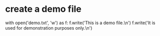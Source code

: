 # create a demo file

with open('demo.txt', 'w') as f:
f.write('This is a demo file.\n')
f.write('It is used for demonstration purposes only.\n')

